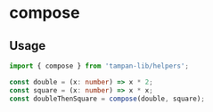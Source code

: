 # compose

## Usage

```ts
import { compose } from 'tampan-lib/helpers';

const double = (x: number) => x * 2;
const square = (x: number) => x * x;
const doubleThenSquare = compose(double, square);
```
